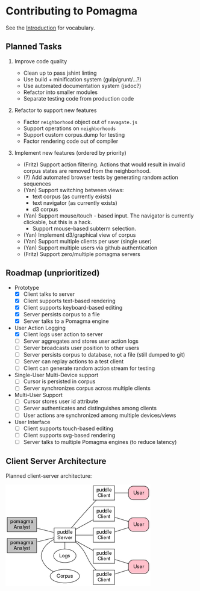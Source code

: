 # Contributing to Pomagma

See the [Introduction](/doc/intro.md) for vocabulary.

## Planned Tasks

1.  Improve code quality
    - Clean up to pass jshint linting
    - Use build + minification system (gulp/grunt/...?)
    - Use automated documentation system (jsdoc?)
    - Refactor into smaller modules
    - Separate testing code from production code

2.  Refactor to support new features
    - Factor `neighborhood` object out of `navagate.js`
    - Support operations on `neighborhoods`
    - Support custom corpus.dump for testing
    - Factor rendering code out of compiler

4.  Implement new features (ordered by priority)
    -   (Fritz) Support action filtering.
        Actions that would result in invalid corpus states are removed from
        the neighborhood.
    -   (?) Add automated browser tests by generating random action sequences
    -   (Yan) Support switching between views:
        - text corpus (as currently exists)
        - text navigator (as currently exists)
        - d3 corpus
    -   (Yan) Support mouse/touch - based input.
        The navigator is currently clickable, but this is a hack.
        -   Support mouse-based subterm selection.
    -   (Yan) Implement d3/graphical view of corpus
    -   (Yan) Support multiple clients per user (single user)
    -   (Yan) Support multiple users via github authentication
    -   (Fritz) Support zero/multiple pomagma servers

## Roadmap (unprioritized)

- Prototype
    - [x] Client talks to server
    - [x] Client supports text-based rendering
    - [x] Client supports keyboard-based editing
    - [x] Server persists corpus to a file
    - [x] Server talks to a Pomagma engine
- User Action Logging
    - [x] Client logs user action to server
    - [ ] Server aggregates and stores user action logs
    - [ ] Server broadcasts user position to other users
    - [ ] Server persists corpus to database, not a file (still dumped to git)
    - [ ] Server can replay actions to a test client
    - [ ] Client can generate random action stream for testing
- Single-User Multi-Device support
    - [ ] Cursor is persisted in corpus
    - [ ] Server synchronizes corpus across multiple clients
- Multi-User Support
    - [ ] Cursor stores user id attribute
    - [ ] Server authenticates and distinguishes among clients
    - [ ] User actions are synchronized among multiple devices/views
- User Interface
    - [ ] Client supports touch-based editing
    - [ ] Client supports svg-based rendering
    - [ ] Server talks to multiple Pomagma engines (to reduce latency)

## Client Server Architecture

Planned client-server architecture:

[![Architecture](/doc/architecture.png)](/doc/architecture.pdf)
